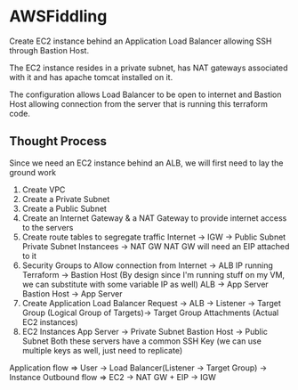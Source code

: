# AWSFiddling
Create EC2 instance behind an Application Load Balancer allowing SSH through Bastion Host. 

The EC2 instance resides in a private subnet, has NAT gateways associated with it and has apache tomcat installed on it. 

The configuration allows Load Balancer to be open to internet and Bastion Host allowing connection from the server that is running this terraform code.

## Thought Process

Since we need an EC2 instance behind an ALB, we will first need to lay the ground work
1. Create VPC
2. Create a Private Subnet
3. Create a Public Subnet
4. Create an Internet Gateway & a NAT Gateway to provide internet access to the servers
5. Create route tables to segregate traffic 
Internet -> IGW -> Public Subnet
Private Subnet Instancees -> NAT GW 
NAT GW will need an EIP attached to it
6. Security Groups to Allow connection from 
 Internet -> ALB
 IP running Terraform -> Bastion Host (By design since I'm running stuff on my VM, we can substitute with some variable IP as well)
 ALB -> App Server
 Bastion Host -> App Server
7. Create Application Load Balancer
Request -> ALB -> Listener -> Target Group (Logical Group of Targets)-> Target Group Attachments (Actual EC2 instances)
8. EC2 Instances
App Server -> Private Subnet
Bastion Host -> Public Subnet
Both these servers have a common SSH Key (we can use multiple keys as well, just need to replicate)


Application flow => User -> Load Balancer(Listener -> Target Group) -> Instance
Outbound flow => EC2 -> NAT GW + EIP -> IGW